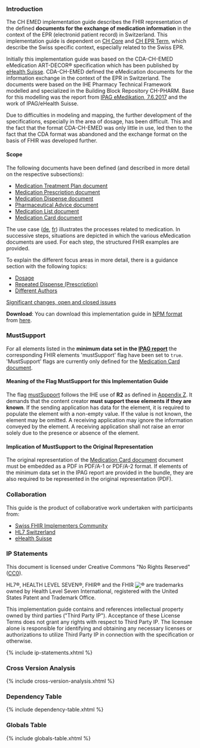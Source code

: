 ### Introduction
The CH EMED implementation guide describes the FHIR representation of the defined **documents for the exchange of medication information** in the context of the EPR (electronid patient record) in Switzerland. This implementation guide is dependent on [CH Core](http://fhir.ch/ig/ch-core/index.html) and [CH EPR Term](http://fhir.ch/ig/ch-epr-term/index.html), which describe the Swiss specific context, especially related to the Swiss EPR.

Initially this implementation guide was based on the CDA-CH-EMED eMedication ART-DECOR® specification which has been published by [eHealth Suisse](https://www.e-health-suisse.ch/en/home.html). CDA-CH-EMED defined the eMedication documents for the information exchange in the context of the EPR in Switzerland. The documents were based on the IHE Pharmacy Technical Framework modelled and specialized in the Building Block Repository CH-PHARM. Base for this modelling was the report from [IPAG eMedikation, 7.6.2017](https://www.e-health-suisse.ch/fileadmin/user_upload/Dokumente/2017/D/170607_Bericht_eMedikation_IPAG.pdf) and the work of IPAG/eHealth Suisse.

Due to difficulties in modeling and mapping, the further development of the specifications, especially in the area of dosage, has been difficult. This and the fact that the format CDA-CH-EMED was only little in use, led then to the fact that the CDA format was abandoned and the exchange format on the basis of FHIR was developed further.

#### Scope
The following documents have been defined (and described in more detail on the respective subsections):
- [Medication Treatment Plan document](medication-treatment-plan-document.html)
- [Medication Prescription document](medication-prescription-document.html)
- [Medication Dispense document](medication-dispense-document.html)
- [Pharmaceutical Advice document](pharmaceutical-advice-document.html)
- [Medication List document](medication-list-document.html)
- [Medication Card document](medication-card-document.html)

The use case ([de](usecase-german.html), [fr](usecase-french.html)) illustrates the processes related to medication. In successive steps, situations are depicted in which the various eMedication documents are used. For each step, the structured FHIR examples are provided.   

To explain the different focus areas in more detail, there is a guidance section with the following topics:
* [Dosage](dosage.html)
* [Repeated Dispense (Prescription)](repeated-dispense.html)
* [Different Authors](different-authors.html)

<div markdown="1" class="stu-note">

[Significant changes, open and closed issues](changelog.html)

</div>

**Download**: You can download this implementation guide in [NPM format](https://confluence.hl7.org/display/FHIR/NPM+Package+Specification) from [here](package.tgz).

### MustSupport
For all elements listed in the **minimum data set in the [IPAG report](https://www.e-health-suisse.ch/fileadmin/user_upload/Dokumente/2017/D/170607_Bericht_eMedikation_IPAG.pdf)** the corresponding FHIR elements 'mustSupport' flag have been set to `true`. 'MustSupport' flags are currently only defined for the [Medication Card document](medication-card-document.html#fhir-document-bundle).

#### Meaning of the Flag MustSupport for this Implementation Guide
The flag [mustSupport](https://www.hl7.org/fhir/profiling.html#mustsupport) follows the IHE use of **R2** as defined in [Appendix Z](https://profiles.ihe.net/ITI/TF/Volume2/ch-Z.html#z.10-profiling-conventions-for-constraints-on-fhir). It demands that the content creator **must support these elements if they are known**. If the sending application has data for the element, it is required to populate the element with a non-empty value. If the value is not known, the element may be omitted. A receiving application may ignore the information conveyed by the element. A receiving application shall not raise an error solely due to the presence or absence of the element. 

#### Implication of MustSupport to the Original Representation
 The original representation of the [Medication Card document](medication-card-document.html#fhir-document-bundle) document must be embedded as a PDF in PDF/A-1 or PDF/A-2 format. If elements of the minimum data set in the IPAG report are provided in the bundle, they are also required to be represented in the original representation (PDF).

### Collaboration
This guide is the product of collaborative work undertaken with participants from:

* [Swiss FHIR Implementers Community](https://www.fhir.ch)
* [HL7 Switzerland](https://www.hl7.ch)
* [eHealth Suisse](https://www.e-health-suisse.ch/startseite.html)

### IP Statements
This document is licensed under Creative Commons "No Rights Reserved" ([CC0](https://creativecommons.org/publicdomain/zero/1.0/)).

HL7®, HEALTH LEVEL SEVEN®, FHIR® and the FHIR <img src="icon-fhir-16.png" style="float: none; margin: 0px; padding: 0px; vertical-align: bottom"/>&reg; are trademarks owned by Health Level Seven International, registered with the United States Patent and Trademark Office.

This implementation guide contains and references intellectual property owned by third parties ("Third Party IP"). Acceptance of these License Terms does not grant any rights with respect to Third Party IP. The licensee alone is responsible for identifying and obtaining any necessary licenses or authorizations to utilize Third Party IP in connection with the specification or otherwise.

{% include ip-statements.xhtml %}

### Cross Version Analysis

{% include cross-version-analysis.xhtml %}

### Dependency Table

{% include dependency-table.xhtml %}

### Globals Table

{% include globals-table.xhtml %}
